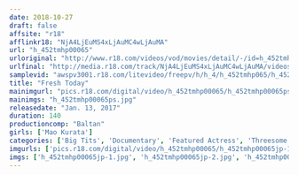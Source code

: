 ```yaml
---
date: 2018-10-27
draft: false
affsite: "r18"
afflinkr18: "NjA4LjEuMS4xLjAuMC4wLjAuMA"
url: "h_452tmhp00065"
urloriginal: "http://www.r18.com/videos/vod/movies/detail/-/id=h_452tmhp00065"
urlfinal: "http://media.r18.com/track/NjA4LjEuMS4xLjAuMC4wLjAuMA/videos/vod/movies/detail/-/id=h_452tmhp00065"
samplevid: "awspv3001.r18.com/litevideo/freepv/h/h_4/h_452tmhp065/h_452tmhp065_dmb_w.mp4"
title: "Fresh Today"
mainimgurl: "pics.r18.com/digital/video/h_452tmhp00065/h_452tmhp00065ps.jpg"
mainimgs: "h_452tmhp00065ps.jpg"
releasedate: "Jan. 13, 2017"
duration: 140
productioncomp: "Baltan"
girls: ['Mao Kurata']
categories: ['Big Tits', 'Documentary', 'Featured Actress', 'Threesome / Foursome', 'Hi-Def']
imgurls: ['pics.r18.com/digital/video/h_452tmhp00065/h_452tmhp00065jp-1.jpg', 'pics.r18.com/digital/video/h_452tmhp00065/h_452tmhp00065jp-2.jpg', 'pics.r18.com/digital/video/h_452tmhp00065/h_452tmhp00065jp-3.jpg', 'pics.r18.com/digital/video/h_452tmhp00065/h_452tmhp00065jp-4.jpg', 'pics.r18.com/digital/video/h_452tmhp00065/h_452tmhp00065jp-5.jpg', 'pics.r18.com/digital/video/h_452tmhp00065/h_452tmhp00065jp-6.jpg', 'pics.r18.com/digital/video/h_452tmhp00065/h_452tmhp00065jp-7.jpg', 'pics.r18.com/digital/video/h_452tmhp00065/h_452tmhp00065jp-8.jpg', 'pics.r18.com/digital/video/h_452tmhp00065/h_452tmhp00065jp-9.jpg', 'pics.r18.com/digital/video/h_452tmhp00065/h_452tmhp00065jp-10.jpg', 'pics.r18.com/digital/video/h_452tmhp00065/h_452tmhp00065jp-11.jpg', 'pics.r18.com/digital/video/h_452tmhp00065/h_452tmhp00065jp-12.jpg', 'pics.r18.com/digital/video/h_452tmhp00065/h_452tmhp00065jp-13.jpg', 'pics.r18.com/digital/video/h_452tmhp00065/h_452tmhp00065jp-14.jpg', 'pics.r18.com/digital/video/h_452tmhp00065/h_452tmhp00065jp-15.jpg', 'pics.r18.com/digital/video/h_452tmhp00065/h_452tmhp00065jp-16.jpg', 'pics.r18.com/digital/video/h_452tmhp00065/h_452tmhp00065jp-17.jpg', 'pics.r18.com/digital/video/h_452tmhp00065/h_452tmhp00065jp-18.jpg', 'pics.r18.com/digital/video/h_452tmhp00065/h_452tmhp00065jp-19.jpg', 'pics.r18.com/digital/video/h_452tmhp00065/h_452tmhp00065jp-20.jpg']
imgs: ['h_452tmhp00065jp-1.jpg', 'h_452tmhp00065jp-2.jpg', 'h_452tmhp00065jp-3.jpg', 'h_452tmhp00065jp-4.jpg', 'h_452tmhp00065jp-5.jpg', 'h_452tmhp00065jp-6.jpg', 'h_452tmhp00065jp-7.jpg', 'h_452tmhp00065jp-8.jpg', 'h_452tmhp00065jp-9.jpg', 'h_452tmhp00065jp-10.jpg', 'h_452tmhp00065jp-11.jpg', 'h_452tmhp00065jp-12.jpg', 'h_452tmhp00065jp-13.jpg', 'h_452tmhp00065jp-14.jpg', 'h_452tmhp00065jp-15.jpg', 'h_452tmhp00065jp-16.jpg', 'h_452tmhp00065jp-17.jpg', 'h_452tmhp00065jp-18.jpg', 'h_452tmhp00065jp-19.jpg', 'h_452tmhp00065jp-20.jpg']
---
```

